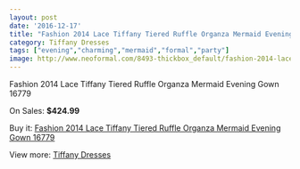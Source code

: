 ```yaml
---
layout: post
date: '2016-12-17'
title: "Fashion 2014 Lace Tiffany Tiered Ruffle Organza Mermaid Evening Gown 16779"
category: Tiffany Dresses
tags: ["evening","charming","mermaid","formal","party"]
image: http://www.neoformal.com/8493-thickbox_default/fashion-2014-lace-tiffany-tiered-ruffle-organza-mermaid-evening-gown-16779.jpg
---
```

Fashion 2014 Lace Tiffany Tiered Ruffle Organza Mermaid Evening Gown 16779

On Sales: **$424.99**
<a href="https://www.neoformal.com/en/tiffany-dresses/2992-fashion-2014-lace-tiffany-tiered-ruffle-organza-mermaid-evening-gown-16779.html"><amp-img layout="responsive" width="600" height="600" src="//www.neoformal.com/8493-thickbox_default/fashion-2014-lace-tiffany-tiered-ruffle-organza-mermaid-evening-gown-16779.jpg" alt="Fashion 2014 Lace Tiffany Tiered Ruffle Organza Mermaid Evening Gown 16779 0" /></a>
<a href="https://www.neoformal.com/en/tiffany-dresses/2992-fashion-2014-lace-tiffany-tiered-ruffle-organza-mermaid-evening-gown-16779.html"><amp-img layout="responsive" width="600" height="600" src="//www.neoformal.com/8494-thickbox_default/fashion-2014-lace-tiffany-tiered-ruffle-organza-mermaid-evening-gown-16779.jpg" alt="Fashion 2014 Lace Tiffany Tiered Ruffle Organza Mermaid Evening Gown 16779 1" /></a>

Buy it: [Fashion 2014 Lace Tiffany Tiered Ruffle Organza Mermaid Evening Gown 16779](https://www.neoformal.com/en/tiffany-dresses/2992-fashion-2014-lace-tiffany-tiered-ruffle-organza-mermaid-evening-gown-16779.html "Fashion 2014 Lace Tiffany Tiered Ruffle Organza Mermaid Evening Gown 16779")

View more: [Tiffany Dresses](https://www.neoformal.com/en/32-tiffany-dresses "Tiffany Dresses")